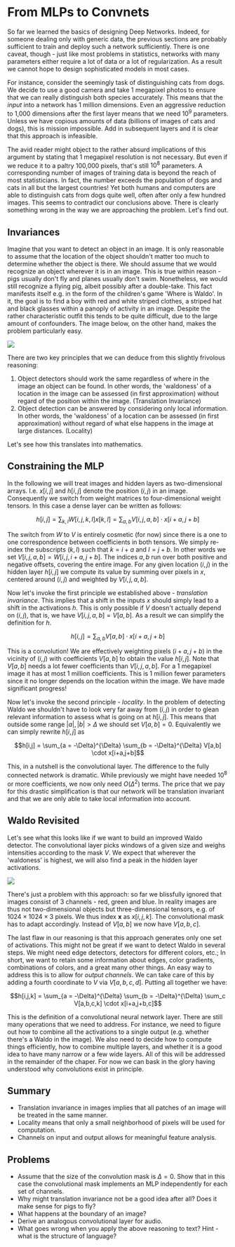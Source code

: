 # From MLPs to Convnets

So far we learned the basics of designing Deep Networks. Indeed, for someone dealing only with generic data, the previous sections are probably sufficient to train and deploy such a network sufficiently. There is one caveat, though - just like most problems in statistics, networks with many parameters either require a lot of data or a lot of regularization. As a result we cannot hope to design sophisticated models in most cases. 

For instance, consider the seemingly task of distinguishing cats from dogs. We decide to use a good camera and take 1 megapixel photos to ensure that we can really distinguish both species accurately. This means that the *input* into a network has 1 million dimensions. Even an aggressive reduction to 1,000 dimensions after the first layer means that we need $10^9$ parameters. Unless we have copious amounts of data (billions of images of cats and dogs), this is mission impossible. Add in subsequent layers and it is clear that this approach is infeasible. 

The avid reader might object to the rather absurd implications of this argument by stating that 1 megapixel resolution is not necessary. But even if we reduce it to a paltry 100,000 pixels, that's still $10^8$ parameters. A corresponding number of images of training data is beyond the reach of most statisticians. In fact, the number exceeds the population of dogs and cats in all but the largest countries! Yet both humans and computers are able to distinguish cats from dogs quite well, often after only a few hundred images. This seems to contradict our conclusions above. There is clearly something wrong in the way we are approaching the problem. Let's find out.

## Invariances

Imagine that you want to detect an object in an image. It is only reasonable to assume that the location of the object shouldn't matter too much to determine whether the object is there. We should assume that we would recognize an object wherever it is in an image. This is true within reason - pigs usually don't fly and planes usually don't swim. Nonetheless, we would still recognize a flying pig, albeit possibly after a double-take. This fact manifests itself e.g. in the form of the children's game 'Where is Waldo'. In it, the goal is to find a boy with red and white striped clothes, a striped hat and black glasses within a panoply of activity in an image. Despite the rather characteristic outfit this tends to be quite difficult, due to the large amount of confounders. The image below, on the other hand, makes the problem particularly easy. 

![](../img/waldo.jpg)


There are two key principles that we can deduce from this slightly frivolous reasoning:

1. Object detectors should work the same regardless of where in the image an object can be found. In other words, the 'waldoness' of a location in the image can be assessed (in first approximation) without regard of the position within the image. (Translation Invariance)
1. Object detection can be answered by considering only local information. In other words, the 'waldoness' of a location can be assessed (in first approximation) without regard of what else happens in the image at large distances. (Locality)

Let's see how this translates into mathematics. 

## Constraining the MLP

In the following we will treat images and hidden layers as two-dimensional arrays. I.e. $x[i,j]$ and $h[i,j]$ denote the position $(i,j)$ in an image. Consequently we switch from weight matrices to four-dimensional weight tensors. In this case a dense layer can be written as follows:

$$h[i,j] = \sum_{k,l} W[i,j,k,l] x[k,l] = 
\sum_{a, b} V[i,j,a,b] \cdot x[i+a,j+b]$$

The switch from $W$ to $V$ is entirely cosmetic (for now) since there is a one to one correspondence between coefficients in both tensors. We simply re-index the subscripts $(k,l)$ such that $k = i+a$ and $l = j+b$. In other words we set $V[i,j,a,b] = W[i,j,i+a, j+b]$. The indices $a, b$ run over both positive and negative offsets, covering the entire image. For any given location $(i,j)$ in the hidden layer $h[i,j]$ we compute its value by summing over pixels in $x$, centered around $(i,j)$ and weighted by $V[i,j,a,b]$. 

Now let's invoke the first principle we established above - *translation invariance*. This implies that a shift in the inputs $x$ should simply lead to a shift in the activations $h$. This is only possible if $V$ doesn't actually depend on $(i,j)$, that is, we have $V[i,j,a,b] = V[a,b]$. As a result we can simplify the definition for $h$.

$$h[i,j] = \sum_{a, b} V[a,b] \cdot x[i+a,j+b]$$

This is a convolution! We are effectively weighting pixels $(i+a, j+b)$ in the vicinity of $(i,j)$ with coefficients $V[a,b]$ to obtain the value $h[i,j]$. Note that $V[a,b]$ needs a lot fewer coefficients than $V[i,j,a,b]$. For a 1 megapixel image it has at most 1 million coefficients. This is 1 million fewer parameters since it no longer depends on the location within the image. We have made significant progress! 

Now let's invoke the second principle - *locality*. In the problem of detecting Waldo we shouldn't have to look very far away from $(i,j)$ in order to glean relevant information to assess what is going on at $h[i,j]$. This means that outside some range $|a|, |b| > \Delta$ we should set $V[a,b] = 0$. Equivalently we can simply rewrite $h[i,j]$ as

$$h[i,j] = \sum_{a = -\Delta}^{\Delta} \sum_{b = -\Delta}^{\Delta} V[a,b] \cdot x[i+a,j+b]$$

This, in a nutshell is the convolutional layer. The difference to the fully connected network is dramatic. While previously we might have needed $10^8$ or more coefficients, we now only need $O(\Delta^2)$ terms. The price that we pay for this drastic simplification is that our network will be translation invariant and that we are only able to take local information into account. 

## Waldo Revisited

Let's see what this looks like if we want to build an improved Waldo detector. The convolutional layer picks windows of a given size and weighs intensities according to the mask $V$. We expect that wherever the 'waldoness' is highest, we will also find a peak in the hidden layer activations.  

![](../img/waldo-mask.svg)

There's just a problem with this approach: so far we blissfully ignored that images consist of 3 channels - red, green and blue. In reality images are thus not two-dimensional objects but three-dimensional tensors, e.g. of $1024 \times 1024 \times 3$ pixels. We thus index $\mathbf{x}$ as $x[i,j,k]$. The convolutional mask has to adapt accordingly. Instead of $V[a,b]$ we now have $V[a,b,c]$. 

The last flaw in our reasoning is that this approach generates only one set of activations. This might not be great if we want to detect Waldo in several steps. We might need edge detectors, detectors for different colors, etc.; In short, we want to retain some information about edges, color gradients, combinations of colors, and a great many other things. An easy way to address this is to allow for *output channels*. We can take care of this by adding a fourth coordinate to $V$ via $V[a,b,c,d]$. Putting all together we have:

$$h[i,j,k] = \sum_{a = -\Delta}^{\Delta} \sum_{b = -\Delta}^{\Delta} \sum_c V[a,b,c,k] \cdot x[i+a,j+b,c]$$

This is the definition of a convolutional neural network layer. There are still many operations that we need to address. For instance, we need to figure out how to combine all the activations to a single output (e.g. whether there's a Waldo in the image). We also need to decide how to compute things efficiently, how to combine multiple layers, and whether it is a good idea to have many narrow or a few wide layers. All of this will be addressed in the remainder of the chaper. For now we can bask in the glory having understood why convolutions exist in principle. 

## Summary

* Translation invariance in images implies that all patches of an image will be treated in the same manner.
* Locality means that only a small neighborhood of pixels will be used for computation.
* Channels on input and output allows for meaningful feature analysis.

## Problems

* Assume that the size of the convolution mask is $\Delta = 0$. Show that in this case the convolutional mask implements an MLP independently for each set of channels. 
* Why might translation invariance not be a good idea after all? Does it make sense for pigs to fly?
* What happens at the boundary of an image?
* Derive an analogous convolutional layer for audio.
* What goes wrong when you apply the above reasoning to text? Hint - what is the structure of language?



